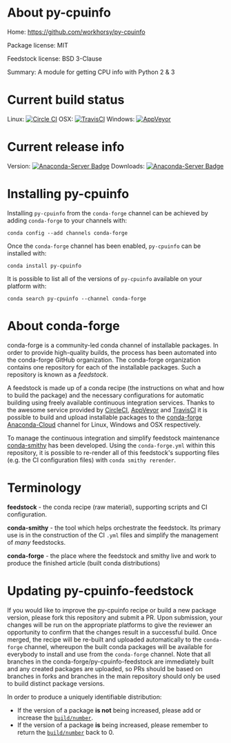 About py-cpuinfo
================

Home: https://github.com/workhorsy/py-cpuinfo

Package license: MIT

Feedstock license: BSD 3-Clause

Summary: A module for getting CPU info with Python 2 & 3



Current build status
====================

Linux: [![Circle CI](https://circleci.com/gh/conda-forge/py-cpuinfo-feedstock.svg?style=shield)](https://circleci.com/gh/conda-forge/py-cpuinfo-feedstock)
OSX: [![TravisCI](https://travis-ci.org/conda-forge/py-cpuinfo-feedstock.svg?branch=master)](https://travis-ci.org/conda-forge/py-cpuinfo-feedstock)
Windows: [![AppVeyor](https://ci.appveyor.com/api/projects/status/github/conda-forge/py-cpuinfo-feedstock?svg=True)](https://ci.appveyor.com/project/conda-forge/py-cpuinfo-feedstock/branch/master)

Current release info
====================
Version: [![Anaconda-Server Badge](https://anaconda.org/conda-forge/py-cpuinfo/badges/version.svg)](https://anaconda.org/conda-forge/py-cpuinfo)
Downloads: [![Anaconda-Server Badge](https://anaconda.org/conda-forge/py-cpuinfo/badges/downloads.svg)](https://anaconda.org/conda-forge/py-cpuinfo)

Installing py-cpuinfo
=====================

Installing `py-cpuinfo` from the `conda-forge` channel can be achieved by adding `conda-forge` to your channels with:

```
conda config --add channels conda-forge
```

Once the `conda-forge` channel has been enabled, `py-cpuinfo` can be installed with:

```
conda install py-cpuinfo
```

It is possible to list all of the versions of `py-cpuinfo` available on your platform with:

```
conda search py-cpuinfo --channel conda-forge
```


About conda-forge
=================

conda-forge is a community-led conda channel of installable packages.
In order to provide high-quality builds, the process has been automated into the
conda-forge GitHub organization. The conda-forge organization contains one repository
for each of the installable packages. Such a repository is known as a *feedstock*.

A feedstock is made up of a conda recipe (the instructions on what and how to build
the package) and the necessary configurations for automatic building using freely
available continuous integration services. Thanks to the awesome service provided by
[CircleCI](https://circleci.com/), [AppVeyor](http://www.appveyor.com/)
and [TravisCI](https://travis-ci.org/) it is possible to build and upload installable
packages to the [conda-forge](https://anaconda.org/conda-forge)
[Anaconda-Cloud](http://docs.anaconda.org/) channel for Linux, Windows and OSX respectively.

To manage the continuous integration and simplify feedstock maintenance
[conda-smithy](http://github.com/conda-forge/conda-smithy) has been developed.
Using the ``conda-forge.yml`` within this repository, it is possible to re-render all of
this feedstock's supporting files (e.g. the CI configuration files) with ``conda smithy rerender``.


Terminology
===========

**feedstock** - the conda recipe (raw material), supporting scripts and CI configuration.

**conda-smithy** - the tool which helps orchestrate the feedstock.
                   Its primary use is in the construction of the CI ``.yml`` files
                   and simplify the management of *many* feedstocks.

**conda-forge** - the place where the feedstock and smithy live and work to
                  produce the finished article (built conda distributions)


Updating py-cpuinfo-feedstock
=============================

If you would like to improve the py-cpuinfo recipe or build a new
package version, please fork this repository and submit a PR. Upon submission,
your changes will be run on the appropriate platforms to give the reviewer an
opportunity to confirm that the changes result in a successful build. Once
merged, the recipe will be re-built and uploaded automatically to the
`conda-forge` channel, whereupon the built conda packages will be available for
everybody to install and use from the `conda-forge` channel.
Note that all branches in the conda-forge/py-cpuinfo-feedstock are
immediately built and any created packages are uploaded, so PRs should be based
on branches in forks and branches in the main repository should only be used to
build distinct package versions.

In order to produce a uniquely identifiable distribution:
 * If the version of a package **is not** being increased, please add or increase
   the [``build/number``](http://conda.pydata.org/docs/building/meta-yaml.html#build-number-and-string).
 * If the version of a package **is** being increased, please remember to return
   the [``build/number``](http://conda.pydata.org/docs/building/meta-yaml.html#build-number-and-string)
   back to 0.
